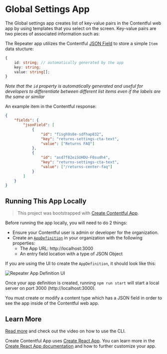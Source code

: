 # Global Settings App

The Global settings app creates list of key-value pairs in the Contentful web app by using templates that you select on the screen.
Key-value pairs are two pieces of associated information such as:



The Repeater app utilizes the Contentful [JSON Field](https://www.contentful.com/developers/docs/concepts/data-model/#:~:text=JSON%20Object) to store a simple `Item` data stucture:

```ts
{
    id: string; // automatically generated by the app
    key: string;
    value: string[];
}
```

*Note that the `id` property is automatically generated and useful for developers
to differentiate between different list items even if the labels are the same or similar*

An example item in the Contentful response:

```json
{
    "fields": {
        "jsonField": [
            {
                "id": "fisgh9s8e-sdfhap832",
                "key": "returns-settings-cta-text",
                "value": ["Returns FAQ"]
            },
            {
                "id": "asd7f82eiSUHDU-F0sudh4",
                "key": "returns-settings-cta-text",
                "value": ["/returns-center-faq"]
            }
        ]
    }
}
```

## Running This App Locally

> This project was bootstrapped with [Create Contentful App](https://github.com/contentful/create-contentful-app).

Before running the app locally, you will need to do 2 things:
* Ensure your Contentful user is admin or developer for the organization.
* Create an [`AppDefinition`](https://www.contentful.com/developers/docs/extensibility/app-framework/app-definition/)
in your organization with the following properties:
    * The App URL: http://localhost:3000
    * An entry field location with a type of JSON Object

If you are using the UI to create the `AppDefinition`, it should look like this:

![Repeater App Definition UI](./assets/repeater-appdefinition.png)


Once your app definition is created, running `npm run start` will start a local server on
port 3000 (http://localhost:3000).

You must create or modify a content type which has a JSON field in order to see the app
inside of the Contentful web app.

## Learn More

[Read more](https://www.contentful.com/developers/docs/extensibility/app-framework/create-contentful-app/) and check out the video on how to use the CLI.

Create Contentful App uses [Create React App](https://create-react-app.dev/). You can learn more in the [Create React App documentation](https://facebook.github.io/create-react-app/docs/getting-started) and how to further customize your app.
